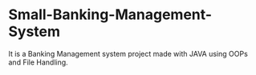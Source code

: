 # Small-Banking-Management-System
It is a Banking Management system project made with JAVA using OOPs and File Handling.
